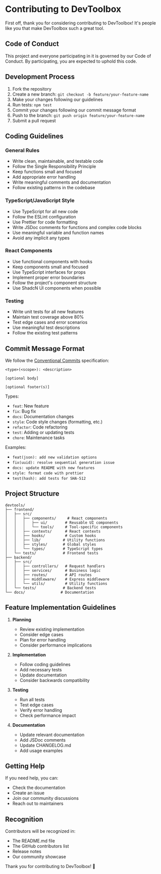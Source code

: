 # Contributing to DevToolbox

First off, thank you for considering contributing to DevToolbox! It's people like you that make DevToolbox such a great tool.

## Code of Conduct

This project and everyone participating in it is governed by our Code of Conduct. By participating, you are expected to uphold this code.

## Development Process

1. Fork the repository
2. Create a new branch: `git checkout -b feature/your-feature-name`
3. Make your changes following our guidelines
4. Run tests: `npm test`
5. Commit your changes following our commit message format
6. Push to the branch: `git push origin feature/your-feature-name`
7. Submit a pull request

## Coding Guidelines

### General Rules
- Write clean, maintainable, and testable code
- Follow the Single Responsibility Principle
- Keep functions small and focused
- Add appropriate error handling
- Write meaningful comments and documentation
- Follow existing patterns in the codebase

### TypeScript/JavaScript Style
- Use TypeScript for all new code
- Follow the ESLint configuration
- Use Prettier for code formatting
- Write JSDoc comments for functions and complex code blocks
- Use meaningful variable and function names
- Avoid any implicit any types

### React Components
- Use functional components with hooks
- Keep components small and focused
- Use TypeScript interfaces for props
- Implement proper error boundaries
- Follow the project's component structure
- Use ShadcN UI components when possible

### Testing
- Write unit tests for all new features
- Maintain test coverage above 80%
- Test edge cases and error scenarios
- Use meaningful test descriptions
- Follow the existing test patterns

## Commit Message Format

We follow the [Conventional Commits](https://www.conventionalcommits.org/) specification:

```
<type>(<scope>): <description>

[optional body]

[optional footer(s)]
```

Types:
- `feat`: New feature
- `fix`: Bug fix
- `docs`: Documentation changes
- `style`: Code style changes (formatting, etc.)
- `refactor`: Code refactoring
- `test`: Adding or updating tests
- `chore`: Maintenance tasks

Examples:
- `feat(json): add new validation options`
- `fix(uuid): resolve sequential generation issue`
- `docs: update README with new features`
- `style: format code with prettier`
- `test(hash): add tests for SHA-512`

## Project Structure

```
devtools/
├── frontend/
│   ├── src/
│   │   ├── components/     # React components
│   │   │   ├── ui/        # Reusable UI components
│   │   │   └── tools/     # Tool-specific components
│   │   ├── contexts/      # React contexts
│   │   ├── hooks/         # Custom hooks
│   │   ├── lib/          # Utility functions
│   │   ├── styles/       # Global styles
│   │   └── types/        # TypeScript types
│   └── tests/            # Frontend tests
├── backend/
│   ├── src/
│   │   ├── controllers/   # Request handlers
│   │   ├── services/      # Business logic
│   │   ├── routes/        # API routes
│   │   ├── middleware/    # Express middleware
│   │   └── utils/         # Utility functions
│   └── tests/            # Backend tests
└── docs/                # Documentation
```

## Feature Implementation Guidelines

1. **Planning**
   - Review existing implementation
   - Consider edge cases
   - Plan for error handling
   - Consider performance implications

2. **Implementation**
   - Follow coding guidelines
   - Add necessary tests
   - Update documentation
   - Consider backwards compatibility

3. **Testing**
   - Run all tests
   - Test edge cases
   - Verify error handling
   - Check performance impact

4. **Documentation**
   - Update relevant documentation
   - Add JSDoc comments
   - Update CHANGELOG.md
   - Add usage examples

## Getting Help

If you need help, you can:
- Check the documentation
- Create an issue
- Join our community discussions
- Reach out to maintainers

## Recognition

Contributors will be recognized in:
- The README.md file
- The GitHub contributors list
- Release notes
- Our community showcase

Thank you for contributing to DevToolbox! 🚀 